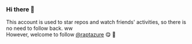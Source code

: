 ### Hi there 👋

<p align="center">
  
This account is used to star repos and watch friends' activities, so there is no need to follow back. ww  
However, welcome to follow [@raptazure](https://github.com/raptazure) 😋 🦀️

</p>
